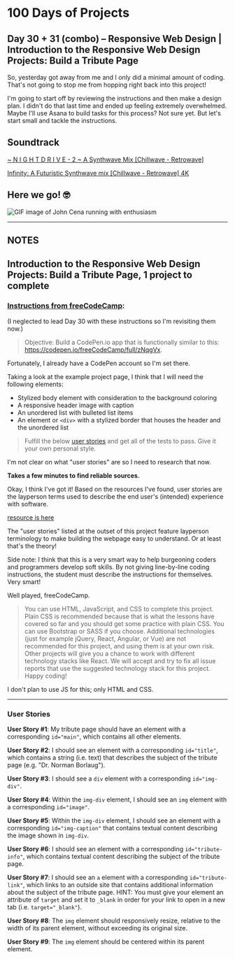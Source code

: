 # 100 Days of Projects

## Day 30 + 31 (combo) – Responsive Web Design | Introduction to the Responsive Web Design Projects: Build a Tribute Page

So, yesterday got away from me and I only did a minimal amount of coding. That's not going to stop me from hopping right back into this project!

I'm going to start off by reviewing the instructions and then make a design plan. I didn't do that last time and ended up feeling extremely overwhelmed. Maybe I'll use Asana to build tasks for this process? Not sure yet. But let's start small and tackle the instructions.

## Soundtrack

[~ N I G H T D R I V E - 2 ~ A Synthwave Mix [Chillwave - Retrowave]](https://youtu.be/v_F1rQ__RM8)

[Infinity: A Futuristic Synthwave mix [Chillwave - Retrowave] 4K](https://youtu.be/PWMTDRWJqu4)

## Here we go!   🤓

![GIF image of John Cena running with enthusiasm](https://media1.tenor.com/images/d5f6d71e8c0e31b0b4cb4e3725d25b67/tenor.gif?itemid=15148924)

---

## NOTES

## Introduction to the Responsive Web Design Projects: Build a Tribute Page, 1 project to complete

### [Instructions from freeCodeCamp](https://www.freecodecamp.org/learn/responsive-web-design/responsive-web-design-projects/build-a-tribute-page):

(I neglected to lead Day 30 with these instructions so I'm revisiting them now.)

> Objective: Build a CodePen.io app that is functionally similar to this: https://codepen.io/freeCodeCamp/full/zNqgVx.

Fortunately, I already have a CodePen account so I'm set there.

Taking a look at the example project page, I think that I will need the following elements:

- Stylized body element with consideration to the background coloring
- A responsive header image with caption
- An unordered list with bulleted list items
- An element or `<div>` with a stylized border that houses the header and the unordered list

> Fulfill the below [user stories](https://en.wikipedia.org/wiki/User_story) and get all of the tests to pass. Give it your own personal style.

I'm not clear on what "user stories" are so I need to research that now.

**Takes a few minutes to find reliable sources.**

Okay, I think I've got it! Based on the resources I've found, user stories are the layperson terms used to describe the end user's (intended) experience with software.

[resource is here](https://www.atlassian.com/agile/project-management/user-stories)

The "user stories" listed at the outset of this project feature layperson terminology to make building the webpage easy to understand. Or at least that's the theory!

Side note: I think that this is a very smart way to help burgeoning coders and programmers develop soft skills. By not giving line-by-line coding instructions, the student must describe the instructions for themselves. Very smart!

Well played, freeCodeCamp.

> You can use HTML, JavaScript, and CSS to complete this project. Plain CSS is recommended because that is what the lessons have covered so far and you should get some practice with plain CSS. You can use Bootstrap or SASS if you choose. Additional technologies (just for example jQuery, React, Angular, or Vue) are not recommended for this project, and using them is at your own risk. Other projects will give you a chance to work with different technology stacks like React. We will accept and try to fix all issue reports that use the suggested technology stack for this project. Happy coding!

I don't plan to use JS for this; only HTML and CSS.

---

### User Stories

**User Story #1**: My tribute page should have an element with a corresponding `id="main"`, which contains all other elements.

**User Story #2**: I should see an element with a corresponding `id="title"`, which contains a string (i.e. text) that describes the subject of the tribute page (e.g. "Dr. Norman Borlaug").

**User Story #3**: I should see a `div` element with a corresponding `id="img-div"`.

**User Story #4**: Within the `img-div` element, I should see an `img` element with a corresponding `id="image"`.

**User Story #5**: Within the `img-div` element, I should see an element with a corresponding `id="img-caption"` that contains textual content describing the image shown in `img-div`.

**User Story #6**: I should see an element with a corresponding `id="tribute-info"`, which contains textual content describing the subject of the tribute page.

**User Story #7**: I should see an `a` element with a corresponding `id="tribute-link"`, which links to an outside site that contains additional information about the subject of the tribute page. HINT: You must give your element an attribute of `target` and set it to `_blank` in order for your link to open in a new tab (i.e. `target="_blank"`).

**User Story #8**: The `img` element should responsively resize, relative to the width of its parent element, without exceeding its original size.

**User Story #9**: The `img` element should be centered within its parent element.

